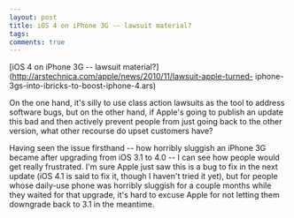 ```yaml
---
layout: post
title: iOS 4 on iPhone 3G -- lawsuit material?
tags: 
comments: true
---
```

[iOS 4 on iPhone 3G -- lawsuit
material?](http://arstechnica.com/apple/news/2010/11/lawsuit-apple-turned-
iphone-3gs-into-ibricks-to-boost-iphone-4.ars)

On the one hand, it's silly to use class action lawsuits as the tool to
address software bugs, but on the other hand, if Apple's going to publish an
update this bad and then actively prevent people from just going back to the
other version, what other recourse do upset customers have?

Having seen the issue firsthand -- how horribly sluggish an iPhone 3G became
after upgrading from iOS 3.1 to 4.0 -- I can see how people would get really
frustrated. I'm sure Apple just saw this is a bug to fix in the next update
(iOS 4.1 is said to fix it, though I haven't tried it yet), but for people
whose daily-use phone was horribly sluggish for a couple months while they
waited for that upgrade, it's hard to excuse Apple for not letting them
downgrade back to 3.1 in the meantime.

